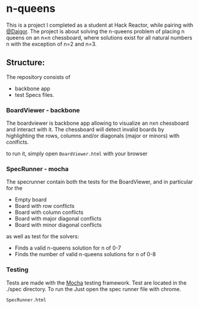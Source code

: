 # n-queens

This is a project I completed as a student at Hack Reactor, while pairing with [@Daigor](https://github.com/Daigor).  The project is about solving the n-queens problem of placing n queens on an n×n chessboard, where solutions exist for all natural numbers n with the exception of n=2 and n=3.

## Structure:

The repository consists of 

- backbone app
- test Specs files.

### BoardViewer - backbone

The boardviewer is backbone app allowing to visualize an nxn chessboard and interact with it. The chessboard will detect invalid boards by highlighting the rows, columns and/or diagonals (major or minors) with conlficts.

to run it, simply open `BoardViewer.html` with your browser

### SpecRunner - mocha

The specrunner contain both the tests for the BoardViewer, and in particular for the

- Empty board
- Board with row conflicts
- Board with column conflicts
- Board with major diagonal conflicts
- Board with minor diagonal conflicts

as well as test for the solvers:

- Finds a valid n-queens solution for n of 0-7
- Finds the number of valid n-queens solutions for n of 0-8


### Testing

Tests are made with the [Mocha](https://github.com/mochajs/mocha) testing framework.
Test are located in the ./spec directory. To run the Just open the spec runner file with chrome.

```
SpecRunner.html
```
